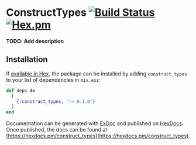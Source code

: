 # ConstructTypes [![Build Status](https://travis-ci.org/ExpressApp/construct_types.svg?branch=master)](https://travis-ci.org/ExpressApp/construct_types) [![Hex.pm](https://img.shields.io/hexpm/v/construct_types.svg)](https://hex.pm/packages/construct_types)

**TODO: Add description**

## Installation

If [available in Hex](https://hex.pm/docs/publish), the package can be installed
by adding `construct_types` to your list of dependencies in `mix.exs`:

```elixir
def deps do
  [
    {:construct_types, "~> 0.1.0"}
  ]
end
```

Documentation can be generated with [ExDoc](https://github.com/elixir-lang/ex_doc)
and published on [HexDocs](https://hexdocs.pm). Once published, the docs can
be found at [https://hexdocs.pm/construct_types](https://hexdocs.pm/construct_types).

